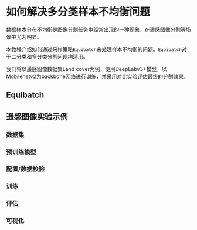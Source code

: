 # 如何解决多分类样本不均衡问题

数据样本分布不均衡是图像分割任务中经常出现的一种现象，在遥感图像分割等场景中尤为明显。

本教程介绍如何通过采样策略`Equibatch`来处理样本不均衡的问题。`Equibatch`对于二分类和多分类分割问题均适用。

我们将以遥感图像数据集Land cover为例，使用DeepLabv3+模型，以Mobilenetv2为backbone网络进行训练，并采用对比实验评估最终的分割效果。

## Equibatch


## 遥感图像实验示例


### 数据集


### 预训练模型

### 配置/数据校验

### 训练

### 评估

### 可视化


